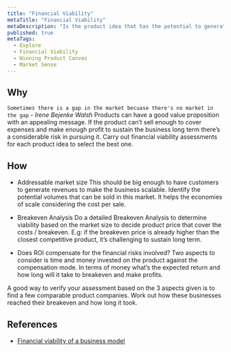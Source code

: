 ```yaml
---
title: "Financial Viability"
metaTitle: "Financial Viability"
metaDescription: "Is the product idea that has the potential to generate enough revenue to sustain the business and cover the costs. It’s what helps you select the best product idea that provides the best ROI."
published: true
metaTags:
  - Explore
  - Financial Viability
  - Winning Product Canvas
  - Market Sense
---
```


## Why

`Sometimes there is a gap in the market becuase there's no market in the gap` - _Irene Bejenke Walsh_ 
Products can have a good value proposition with an appealing message. If the product can’t sell enough to cover expenses and make enough profit to sustain the business long term there’s a considerable risk in pursuing it. Carry out financial viability assessments for each product idea to select the best one.


## How

- Addressable market size
This should be big enough to have customers to generate revenues to make the business scalable. Identify the potential volumes that can be sold in this market. It helps the economies of scale considering the cost per sale.

- Breakeven Analysis
Do a detailed Breakeven Analysis to determine viability based on the market size to decide product price that cover the costs / breakeven. E.g: if the breakeven price is already higher than the closest competitive product, it’s challenging to sustain long term. 

- Does ROI compensate for the financial risks involved?
Two aspects to consider is time and money invested on the product against the compensation mode. In terms of money what’s the expected return and how long will it take to breakeven and make profits.

A good way to verify your assessment based on the 3 aspects given is to find a few comparable product companies. Work out how these businesses reached their breakeven and how long it took.

## References

- [Financial viability of a business model](https://www.slideshare.net/ValeryiaKazheunikava/business-model-financial-viability-2013-44888269)

